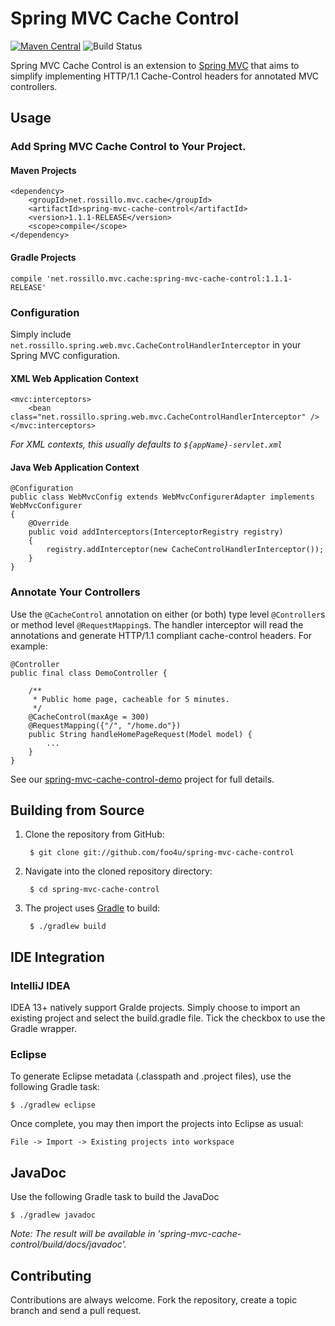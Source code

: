 # Spring MVC Cache Control

[![Maven Central][central-badge]][central] ![Build Status][status]

Spring MVC Cache Control is an extension to [Spring MVC][spring_mvc] that aims to simplify implementing HTTP/1.1 Cache-Control headers for annotated MVC controllers.

## Usage

### Add Spring MVC Cache Control to Your Project.

#### Maven Projects

``` 
<dependency>
    <groupId>net.rossillo.mvc.cache</groupId>
    <artifactId>spring-mvc-cache-control</artifactId>
    <version>1.1.1-RELEASE</version>
    <scope>compile</scope>
</dependency>
```

#### Gradle Projects

```
compile 'net.rossillo.mvc.cache:spring-mvc-cache-control:1.1.1-RELEASE'
```

### Configuration

Simply include `net.rossillo.spring.web.mvc.CacheControlHandlerInterceptor` in your Spring MVC configuration.

#### XML Web Application Context

```
<mvc:interceptors>
    <bean class="net.rossillo.spring.web.mvc.CacheControlHandlerInterceptor" />
</mvc:interceptors>
```

_For XML contexts, this usually defaults to `${appName}-servlet.xml`_

#### Java Web Application Context

```
@Configuration
public class WebMvcConfig extends WebMvcConfigurerAdapter implements WebMvcConfigurer
{
    @Override
    public void addInterceptors(InterceptorRegistry registry)
    {
        registry.addInterceptor(new CacheControlHandlerInterceptor());
    }
}
```

### Annotate Your Controllers

Use the `@CacheControl` annotation on either (or both) type level `@Controller`s or method level `@RequestMapping`s. The handler interceptor will read the annotations and generate HTTP/1.1 compliant cache-control headers. For example:

```
@Controller
public final class DemoController {

	/**
	 * Public home page, cacheable for 5 minutes.
	 */
	@CacheControl(maxAge = 300)
	@RequestMapping({"/", "/home.do"})
	public String handleHomePageRequest(Model model) {
		...
	}
}
```

See our [spring-mvc-cache-control-demo][demo] project for full details.


## Building from Source

1. Clone the repository from GitHub:

		$ git clone git://github.com/foo4u/spring-mvc-cache-control

2. Navigate into the cloned repository directory:

		$ cd spring-mvc-cache-control

3. The project uses [Gradle][gradle] to build:

		$ ./gradlew build

## IDE Integration

### IntelliJ IDEA

IDEA 13+ natively support Gralde projects. Simply choose to import an existing project and select
the build.gradle file. Tick the checkbox to use the Gradle wrapper.

### Eclipse

To generate Eclipse metadata (.classpath and .project files), use the following Gradle task:

	$ ./gradlew eclipse

Once complete, you may then import the projects into Eclipse as usual:

	File -> Import -> Existing projects into workspace

## JavaDoc

Use the following Gradle task to build the JavaDoc

	$ ./gradlew javadoc
	
_Note: The result will be available in 'spring-mvc-cache-control/build/docs/javadoc'._
	
## Contributing

Contributions are always welcome. Fork the repository, create a topic branch and send a pull request.


[spring_mvc]: http://static.springsource.org/spring/docs/current/spring-framework-reference/html/mvc.html
[gradle]: http://gradle.org/
[demo]: https://github.com/foo4u/spring-mvc-cache-control/blob/master/spring-mvc-cache-control-demo/src/main/java/net/rossillo/spring/web/mvc/demo/DemoController.java
[status]: https://circleci.com/gh/foo4u/spring-mvc-cache-control.png?circle-token=2671c269c8ab085fb58617d58167ffe45bc70aac
[central]: https://maven-badges.herokuapp.com/maven-central/net.rossillo.mvc.cache/spring-mvc-cache-control
[central-badge]: https://maven-badges.herokuapp.com/maven-central/net.rossillo.mvc.cache/spring-mvc-cache-control/badge.svg

